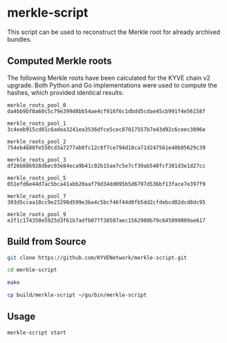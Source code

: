 # merkle-script
This script can be used to reconstruct the Merkle root for already archived bundles.

## Computed Merkle roots
The following Merkle roots have been calculated for the KYVE chain v2 upgrade. 
Both Python and Go implementations were used to compute the hashes,
which provided identical results:

```
merkle_roots_pool_0
da4bb9bf0a60c5c79e399d8bb54ae4cf916f6c1dbdd5cdae45cb991f4e56158f

merkle_roots_pool_1
3c4eeb915cd01c6adea3241ea3536dfce5cec87017557b7e43d92c6ceec3096e  

merkle_roots_pool_2
754eb4680fe550cd3a7277ab0fc12c8f7ce794d18ca71d247561e40b05629c39  

merkle_roots_pool_3
df26b886928dbec03e84eca9b41c02b15ae7c5e7cf39ab540fcf381d3e1d27cc  

merkle_roots_pool_5
051efd6e44d7ac5bca41abb20aaf79d34dd095b5d6797d536bf13face7e397f9  

merkle_roots_pool_7
303d5ccaa18cc9e23298d599e3ba4c5bcf46f44d0fb5dd2cfdebcd02dcd8dc95 

merkle_roots_pool_9
e2f1c174350e5925d3f61b7adfb077f38507aec1562900b79c645099809ae617 
```

## Build from Source

```bash
git clone https://github.com/KYVENetwork/merkle-script.git

cd merkle-script

make

cp build/merkle-script ~/go/bin/merkle-script
```

## Usage

```bash
merkle-script start
```